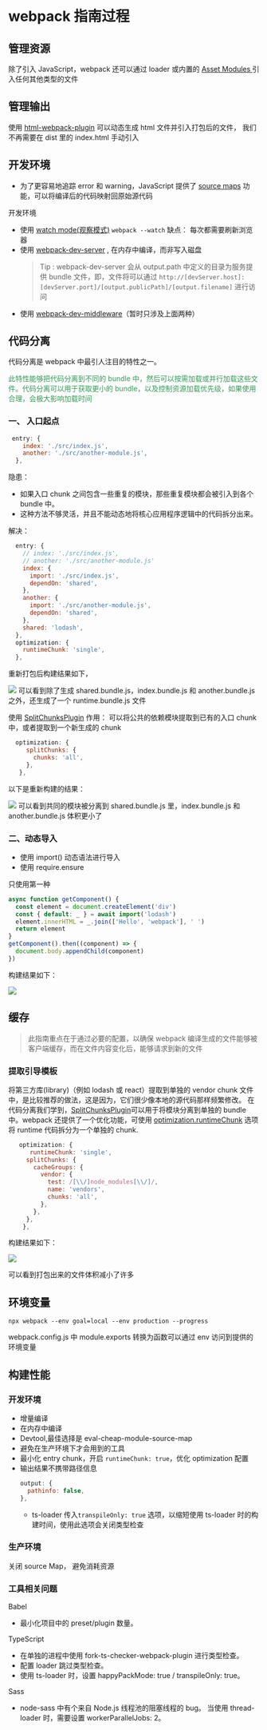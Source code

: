# webpack 指南过程

## 管理资源

除了引入 JavaScript，webpack 还可以通过 loader 或内置的 <a href="https://webpack.docschina.org/guides/asset-modules/">Asset Modules </a>引入任何其他类型的文件

## 管理输出

使用 <a href="https://webpack.docschina.org/plugins/html-webpack-plugin/">html-webpack-plugin</a> 可以动态生成 html 文件并引入打包后的文件， 我们不再需要在 dist 里的 index.html 手动引入

## 开发环境

- 为了更容易地追踪 error 和 warning，JavaScript 提供了 <a href="https://blog.teamtreehouse.com/introduction-source-maps">source maps</a> 功能，可以将编译后的代码映射回原始源代码

开发环境

- 使用 [watch mode(观察模式)](https://webpack.docschina.org/guides/development/#using-watch-mode)
  `webpack --watch`
  缺点： 每次都需要刷新浏览器
- 使用 [ webpack-dev-server](https://webpack.docschina.org/guides/development/#using-webpack-dev-server) , 在内存中编译，而非写入磁盘
  > Tip :
  > webpack-dev-server 会从 output.path 中定义的目录为服务提供 bundle 文件，即，文件将可以通过 `http://[devServer.host]:[devServer.port]/[output.publicPath]/[output.filename]` 进行访问
- 使用 [webpack-dev-middleware](https://webpack.docschina.org/guides/development/#using-webpack-dev-middleware)（暂时只涉及上面两种）

## 代码分离

代码分离是 webpack 中最引人注目的特性之一。<p style="color: #329a59;font-size: 14px;">此特性能够把代码分离到不同的 bundle 中，然后可以按需加载或并行加载这些文件。代码分离可以用于获取更小的 bundle，以及控制资源加载优先级，如果使用合理，会极大影响加载时间</p>

### 一、 入口起点

```javascript
 entry: {
    index: './src/index.js',
    another: './src/another-module.js',
  },
```

隐患：

- 如果入口 chunk 之间包含一些重复的模块，那些重复模块都会被引入到各个 bundle 中。
- 这种方法不够灵活，并且不能动态地将核心应用程序逻辑中的代码拆分出来。

解决：

```javascript
  entry: {
    // index: './src/index.js',
    // another: './src/another-module.js'
    index: {
      import: './src/index.js',
      dependOn: 'shared',
    },
    another: {
      import: './src/another-module.js',
      dependOn: 'shared',
    },
    shared: 'lodash',
  },
  optimization: {
    runtimeChunk: 'single',
  },
```

重新打包后构建结果如下，

![](https://img-blog.csdnimg.cn/e1df98f93bfd4b3e81180b03cfefbbd2.png?x-oss-process=image/watermark,type_ZHJvaWRzYW5zZmFsbGJhY2s,shadow_50,text_Q1NETiBA6ZOB5p-xZWY=,size_20,color_FFFFFF,t_70,g_se,x_16)
可以看到除了生成 shared.bundle.js，index.bundle.js 和 another.bundle.js 之外，还生成了一个 runtime.bundle.js 文件

使用 [SplitChunksPlugin](https://webpack.docschina.org/guides/code-splitting/#splitchunksplugin)
作用： 可以将公共的依赖模块提取到已有的入口 chunk 中，或者提取到一个新生成的 chunk

```javascript
  optimization: {
     splitChunks: {
       chunks: 'all',
     },
   },
```

以下是重新构建的结果：

![](https://img-blog.csdnimg.cn/81135fc675f3401e8f9c966887bbd43e.png?x-oss-process=image/watermark,type_ZHJvaWRzYW5zZmFsbGJhY2s,shadow_50,text_Q1NETiBA6ZOB5p-xZWY=,size_20,color_FFFFFF,t_70,g_se,x_16)
可以看到共同的模块被分离到 shared.bundle.js 里，index.bundle.js 和 another.bundle.js 体积更小了

### 二、动态导入

- 使用 import() 动态语法进行导入
- 使用 require.ensure

只使用第一种

```javascript
async function getComponent() {
  const element = document.createElement('div')
  const { default: _ } = await import('lodash')
  element.innerHTML = _.join(['Hello', 'webpack'], ' ')
  return element
}
getComponent().then((component) => {
  document.body.appendChild(component)
})
```

构建结果如下：

![](https://img-blog.csdnimg.cn/f96caba5cf08422fbba2190fc3db90fd.png?x-oss-process=image/watermark,type_ZHJvaWRzYW5zZmFsbGJhY2s,shadow_50,text_Q1NETiBA6ZOB5p-xZWY=,size_20,color_FFFFFF,t_70,g_se,x_16)

## 缓存

> 此指南重点在于通过必要的配置，以确保 webpack 编译生成的文件能够被客户端缓存，而在文件内容变化后，能够请求到新的文件

### 提取引导模板

将第三方库(library)（例如 lodash 或 react）提取到单独的 vendor chunk 文件中，是比较推荐的做法，这是因为，它们很少像本地的源代码那样频繁修改。
在代码分离我们学到，[SplitChunksPlugin](https://webpack.docschina.org/plugins/split-chunks-plugin/)可以用于将模块分离到单独的 bundle 中。webpack 还提供了一个优化功能，可使用 [optimization.runtimeChunk](https://webpack.docschina.org/configuration/optimization/#optimizationruntimechunk) 选项将 runtime 代码拆分为一个单独的 chunk.

```javascript
   optimization: {
      runtimeChunk: 'single',
     splitChunks: {
       cacheGroups: {
         vendor: {
           test: /[\\/]node_modules[\\/]/,
           name: 'vendors',
           chunks: 'all',
         },
       },
     },
    },
```

构建结果如下：

![](https://img-blog.csdnimg.cn/cb06962e01b1456eb7b397d6baa396de.png?x-oss-process=image/watermark,type_ZHJvaWRzYW5zZmFsbGJhY2s,shadow_50,text_Q1NETiBA6ZOB5p-xZWY=,size_20,color_FFFFFF,t_70,g_se,x_16)

可以看到打包出来的文件体积减小了许多

## 环境变量

`npx webpack --env goal=local --env production --progress`

webpack.config.js 中 module.exports 转换为函数可以通过 env 访问到提供的环境变量

## 构建性能

### 开发环境

- 增量编译
- 在内存中编译
- Devtool,最佳选择是 eval-cheap-module-source-map
- 避免在生产环境下才会用到的工具
- 最小化 entry chunk，开启 `runtimeChunk: true`，优化 optimization 配置
- 输出结果不携带路径信息
  ```javascript
  output: {
    pathinfo: false,
  },
  ```
  - ts-loader 传入`transpileOnly: true` 选项，以缩短使用 ts-loader 时的构建时间，使用此选项会关闭类型检查

### 生产环境

关闭 source Map， 避免消耗资源

### 工具相关问题

Babel

- 最小化项目中的 preset/plugin 数量。

TypeScript

- 在单独的进程中使用 fork-ts-checker-webpack-plugin 进行类型检查。
- 配置 loader 跳过类型检查。
- 使用 ts-loader 时，设置 happyPackMode: true / transpileOnly: true。

Sass

- node-sass 中有个来自 Node.js 线程池的阻塞线程的 bug。 当使用 thread-loader 时，需要设置 workerParallelJobs: 2。
